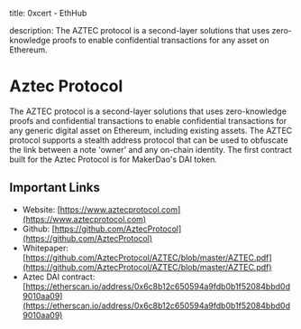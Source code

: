 title: 0xcert - EthHub

description: The AZTEC protocol is a second-layer solutions that uses zero-knowledge proofs to enable confidential transactions for any asset on Ethereum.

# Aztec Protocol

The AZTEC protocol is a second-layer solutions that uses zero-knowledge proofs and confidential transactions to enable confidential transactions for any generic digital asset on Ethereum, including existing assets. The AZTEC protocol supports a stealth address protocol that can be used to obfuscate the link between a note 'owner' and any on-chain identity. The first contract built for the Aztec Protocol is for MakerDao's DAI token.

## Important Links

* Website: [https://www.aztecprotocol.com](https://www.aztecprotocol.com)
* Github: [https://github.com/AztecProtocol](https://github.com/AztecProtocol) 
* Whitepaper: [https://github.com/AztecProtocol/AZTEC/blob/master/AZTEC.pdf](https://github.com/AztecProtocol/AZTEC/blob/master/AZTEC.pdf)
* Aztec DAI contract: [https://etherscan.io/address/0x6c8b12c650594a9fdb0b1f52084bbd0d9010aa09](https://etherscan.io/address/0x6c8b12c650594a9fdb0b1f52084bbd0d9010aa09)

